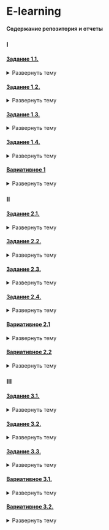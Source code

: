 # E-learning
#### Содержание репозитория и отчеты
### I
#### [Задание 1.1.](Тема%201/1.1.%20Лукичев%20А..pdf)
<details>
	<summary>Развернуть тему</summary>
	Изучение отдельных вопросов темы с использованием материалов, размещенных в электронном учебном курсе в системе Moodle (https://moodle.herzen.spb.ru/course/view.php?id=2066).
</details>

#### [Задание 1.2.](Тема%201/1.2.%20Лукичев%20А..pdf)
<details>
	<summary>Развернуть тему</summary>
	Изучение нормативно-правовых документов и стандартов, актуальных для вопросов изучаемой темы. Предлагается использовать материалы, размещенные в электронном учебном курсе в системе Moodle (https://moodle.herzen.spb.ru/course/view.php?id=2066).
</details>

#### [Задание 1.3.](Тема%201/1.3.%20Лукичев%20А..pdf)
<details>
	<summary>Развернуть тему</summary>
	Составьте электронный глоссарий по теме «Управление знаниями». Для выполнения задания предложите e-learning-решение. Обоснуйте свой выбор.
</details>

#### [Задание 1.4.](Тема%201/1.4.%20Лукичев%20А..pdf)
<details>
	<summary>Развернуть тему</summary>
	Сделайте обзор ежегодных профильных конференций по теме "Управление знаниями".
</details>

#### [Вариативное 1](Вариативные/1.1.вариатив.%20Лукичев%20А..pdf)
<details>
	<summary>Развернуть тему</summary>
	Сделайте подборку статей по вопросу управления знаниями в образовательных учреждениях. Для выполнения задания предложите e-learning-решение. Разместите их в хрестоматии электронного учебного курса по изучаемой дисциплине.  
</details>


### II
#### [Задание 2.1.](Тема%202/2.1.%20Лукичев%20А..pdf)
<details>
	<summary>Развернуть тему</summary>
	Изучение отдельных вопросов темы с использованием материалов, размещенных в электронном учебном курсе в системе Moodle (https://moodle.herzen.spb.ru/course/view.php?id=2066).
</details>

#### [Задание 2.2.](Тема%202/2.2.%20Лукичев%20А..pdf)
<details>
	<summary>Развернуть тему</summary>
	Разработайте план мероприятий по созданию системы управления знаниями в организации (организацию выбирает студент) с использованием e-learning решений.
</details>

#### [Задание 2.3.](Тема%202/2.3.%20Лукичев%20А..pdf)
<details>
	<summary>Развернуть тему</summary>
	Создайте сторителлинг на предложенную преподавателем или выбранную вами тему. Назначение сторителлинга: использование в электронном обучении.
</details>

#### [Задание 2.4.](Тема%202/2.4.%20Лукичев%20А..pdf)
<details>
	<summary>Развернуть тему</summary>
	Разработайте структуру электронной учительской.
</details>


#### [Вариативное 2.1](Вариативные/2.1.%20вариатив.%20Лукичев%20А..pdf)
<details>
	<summary>Развернуть тему</summary>
	Определите тему занятия для повышения квалификации сотрудников вашей образовательной организации и сделайте для этого занятия подборку электронных ресурсов и электронных образовательных ресурсов, которые войдут в медиатеку вашей организации. Подобранные ресурсы перечислите в таблице и дайте им краткую характеристику. Укажите электронные адреса размещения ресурсов в Интернет.
</details>

#### [Вариативное 2.2](Вариативные/2.2.%20вариатив.%20Лукичев%20А..pdf)
<details>
	<summary>Развернуть тему</summary>
	Вам предлагается работа в Научной педагогической библиотекой имени К. Д. Ушинского. Из фондов этой библиотеки сделайте подборку материалов для вашей магистерской диссертации. Названия материалов и их электронные адреса разместите в таблице.
</details>

### III
#### [Задание 3.1.](Тема%203/3.1.%20Лукичев%20А..pdf)
<details>
	<summary>Развернуть тему</summary>
	Изучение отдельных вопросов темы с использованием материалов, размещенных в электронном учебном курсе в системе Moodle (https://moodle.herzen.spb.ru/course/view.php?id=2066).
</details>


#### [Задание 3.2.](Тема%203/3.2.%20Лукичев%20А..pdf)
<details>
	<summary>Развернуть тему</summary>
	 Разработайте четыре типа карт знаний вашей образовательной организации. Для выполнения задания используйте e-learning-решения.
</details>

#### [Задание 3.3.](Тема%203/3.3.%20Лукичев%20А..pdf)
<details>
	<summary>Развернуть тему</summary>
	Создайте фрагмент электронного курса (1 занятие) с использованием, например сервиса Teachbase.
</details>

#### [Вариативное 3.1.](Вариативные/3.1.%20вариатив.%20Лукичев%20А..pdf)
<details>
	<summary>Развернуть тему</summary>
	Разработайте электронное портфолио учителя для конкретного урока.
</details>

#### [Вариативное 3.2.](Вариативные/3.2.%20вариатив.%20Лукичев%20А..pdf)
<details>
	<summary>Развернуть тему</summary>
	Разработайте коллекцию заданий (тема выбирается студентом) с использованием сервиса H5P.org.
</details>


